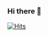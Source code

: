 ### Hi there 👋

[![Hits](https://hits.sh/github.com/toonystank/toonystank.svg?style=for-the-badge&label=Profile%20visit&color=0098ff)](https://hits.sh/github.com/toonystank/toonystank/)
<!--
**toonystank/toonystank** is a ✨ _special_ ✨ repository because its `README.md` (this file) appears on your GitHub profile.

Here are some ideas to get you started:

- 🔭 I’m currently working on ...
- 🌱 I’m currently learning ...
- 👯 I’m looking to collaborate on ...
- 🤔 I’m looking for help with ...
- 💬 Ask me about ...
- 📫 How to reach me: ...
- 😄 Pronouns: ...
- ⚡ Fun fact: ...
-->

